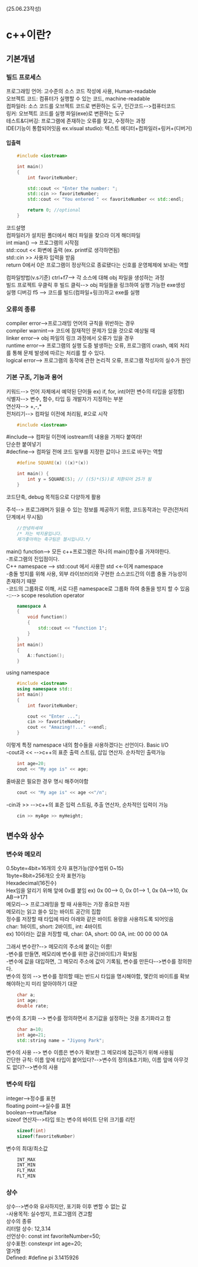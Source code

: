 (25.06.23작성)
# c++이란?
## 기본개념
### 빌드 프로세스
프로그래밍 언어: 고수준의 소스 코드 작성에 사용, Human-readable   
오브젝트 코드: 컴퓨터가 실행할 수 있는 코드, machine-readable   
컴파일러: 소스 코드를 오브젝트 코드로 변환하는 도구, 인간코드-->컴퓨터코드   
링커: 오브젝트 코드를 실행 파일(exe)로 변환하는 도구   
테스트&디버깅: 프로그램에 존재하는 오류를 찾고, 수정하는 과정   
IDE(기능이 통합되어잇음 ex.visual studio): 텍스트 에디터+컴파일러+링커+(디버거)   
#### 입출력
```cpp
    #include <iostream>

    int main()
    {
        int favoriteNumber;

        std::cout << "Enter the number: ";
        std::cin >> favoriteNumber;
        std::cout << "You entered " << favoriteNumber << std::endl;

        return 0; //optional
    }
```
코드설명   
컴파일러가 설치된 폴더에서 해더 파일을 찾으라  <iostream> 이게 해더파일   
int mian() --> 프로그램의 시작점   
std::cout <<  화변에 출력 (ex. printf로 생각하면됨)   
std::cin >>  사용자 입력을 받음   
return 0에서 0은 프로그램이 정상적으로 종료됐다는 신호를 운영체제에 보내는 역할   

컴파일방법(v.s기준) ctrl+f7--> 각 소스에 대해 obj 파일을 생성하는 과정   
빌드 프로젝트 우클릭 후 빌드 클릭--> obj 파일들을 링크하여 실행 가능한 exe생성   
실행 디버깅 f5 --> 코드를 빌드(컴파일+링크)하고 exe를 실행   
### 오류의 종류
compiler error-->프로그래밍 언어의 규칙을 위반하는 경우   
compiler warnint--> 코드에 잠재적인 문제가 있을 것으로 예상될 때   
linker error--> obj 파일의 링크 과정에서 오류가 있을 경우   
runtime error--> 프로그램의 실행 도중 발생하는 오류, 프로그램의 crash, 예외 처리를 통해 문제 발생에 따르는 처리를 할 수 있다.   
logical error--> 프로그램의 동작에 관한 논리적 오류, 프로그램 작성자의 실수가 원인   
### 기본 구조, 기능과 용어
키워드--> 언어 자체에서 예약된 단어들 ex) if, for, int(어떤 변수의 타입을 설정함)   
식별자--> 변수, 함수, 타입 등 개발자가 지정하는 부분   
연산자--> +,-,*    
전처리기--> 컴파일 이전에 처리됨, #으로 시작   
```cpp
    #include <iostream>
```    
#include--> 컴파일 이전에 iostream의 내용을 가져다 붙여라!   
단순한 붙여넣기    
#decfine--> 컴파일 전에 코드 일부를 지정한 값이나 코드로 바꾸는 역할   
```cpp
    #define SQUARE(x) ((x)*(x))

    int main() {
        int y = SQUARE(5); // ((5)*(5))로 치환되어 25가 됨
    }
```
코드단축, debug 목적등으로 다양하게 활용    

주석--> 프로그래머가 읽을 수 있는 정보를 제공하기 위함, 코드동작과는 무관(전처리단계에서 무시됨)    
```cpp
    //안녕하세여
    /* 저는 박지용입니다.
    제가좋아하는 축구팀은 첼시입니다.*/
```
main() function--> 모든 c++프로그램은 하나의 main()함수를 가져야한다.     
-프로그램의 진입점이다.    
C++ namespace --> std::cout 에서 사용한 std <<-이게 namespace    
-충돌 방지를 위해 사용, 외부 라이브러리와 구현한 소스코드간의 이름 충돌 가능성이 존재하기 때문    
-코드의 그룹화로 이해, 서로 다른 namespace로 그룹화 하여 충돌을 방지 할 수 있음
-::--> scope resolution operator
```cpp
    namespace A
    {
        void function()
        {
            std::cout << "function 1";
        }
    }
    int main()
    {
        A::function();
    }
```
using namespace
```cpp
    #include <iostream>
    using namespace std::
    int main()
    {
        int favoriteNumber;

        cout << "Enter ...";
        cin >> favoriteNumber;
        cout << "Amazing!!..." <<endl;
    }
```
이렇게 특정 namespace 내의 함수들을 사용하겠다는 선언이다.
Basic I/O    
-cout과 <<  -->c++의 표준 출력 스트림, 삽입 연산자. 순차적인 출력가능
```cpp
    int age=20;
    cout << "My age is" << age;
```
줄바꿈은 필요한 경우 명시 해주어야함
```cpp
    cout << "My age is" << age <<"/n";
```
-cin과 >>  -->c++의 표준 입력 스트림, 추출 연산자, 순차적인 입력이 가능
```cpp
    cin >> myAge >> myHeight;
```
## 변수와 상수
### 변수와 메모리
0.5byte=4bit=16개의 숫자 표현가능(양수범위 0~15)    
1byte=8bit=256개으 숫자 표현가능   
Hexadecimal(16진수)   
Hex임을 알리기 위해 앞에 0x를 붙임
ex) 0x 00--> 0, 0x 01--> 1, 0x 0A-->10, 0x AB-->171   
메모리--> 프로그래밍을 할 때 사용하는 가장 중요한 자원    
메모리는 읽고 쓸수 있는 바이트 공간의 집합   
정수를 저장할 때 타입에 따라 아래와 같은 바이트 용량을 사용하도록 되어잇음   
char: 1바이트,  short: 2바이트,  int: 4바이트    
ex) 10이라는 값을 저장할 때, char: 0A, short: 00 0A, int: 00 00 00 0A

그래서 변수란?--> 메모리의 주소에 붙이는 이름!   
-변수를 만들면, 메모리에 변수를 위한 공간(바이트)가 확보됨   
-변수에 값을 대입하면, 그 메모리 주소에 값이 기록됨, 변수를 만든다-->변수를 정의한다.   
변수의 정의 --> 변수를 정의할 때는 반드시 타입을 명시해야함, 몇칸의 바이트를 확보해야하는지 미리 알아야하기 대문
```cpp
    char a;
    int age;
    double rate;
```
변수의 초기화 --> 변수를 정의하면서 초기값을 설정하는 것을 초기화라고 함
```cpp
    char a=10;
    int age=21;
    std::string name = "Jiyong Park";
```
변수의 사용 --> 변수 이름은 변수가 확보한 그 메모리에 접근하기 위해 사용됨   
간단한 규칙: 이름 앞에 타입이 붙어있다?-->변수의 정의(&초기화), 이름 앞에 아무것도 없다?-->변수의 사용   
### 변수의 타입
integer-->정수를 표현   
floating point-->실수를 표현   
boolean-->true/false   
sizeof 연산자-->타입 또는 변수의 바이트 단위 크기를 리턴
```cpp
    sizeof(int)
    sizeof(favoriteNumber)
```
변수의 최대/최소값
```cpp
    INT_MAX
    INT_MIN
    FLT_MAX
    FLT_MIN
```
### 상수
상수-->변수와 유사하지만, 포기화 이후 변할 수 없는 값   
-사용목적: 실수방지, 프로그램의 견고함   
상수의 종류   
리터럴 상수: 12,3.14   
선언상수: const int favoriteNumber=50;   
상수표현: constexpr int age=20;   
열거형   
Defined: #define pi 3.1415926   
